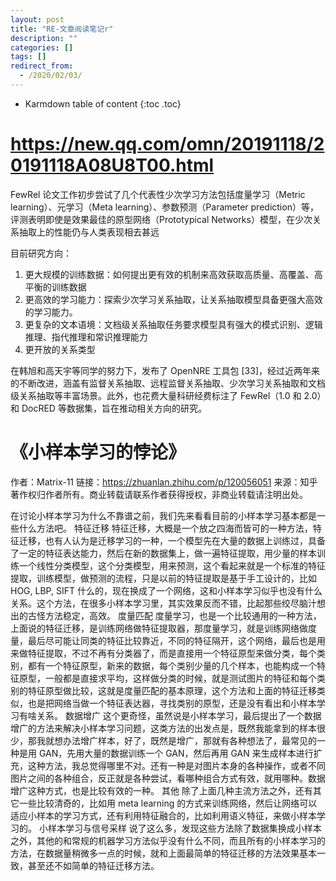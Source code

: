```yaml
---
layout: post
title: "RE-文章阅读笔记r"
description: ""
categories: []
tags: []
redirect_from:
  - /2020/02/03/
---
```


* Karmdown table of content
{:toc .toc}

# https://new.qq.com/omn/20191118/20191118A08U8T00.html

FewRel 论文工作初步尝试了几个代表性少次学习方法包括度量学习（Metric learning）、元学习（Meta learning）、参数预测（Parameter prediction）等，评测表明即使是效果最佳的原型网络（Prototypical Networks）模型，在少次关系抽取上的性能仍与人类表现相去甚远

目前研究方向：

1. 更大规模的训练数据：如何提出更有效的机制来高效获取高质量、高覆盖、高平衡的训练数据
2. 更高效的学习能力：探索少次学习关系抽取，让关系抽取模型具备更强大高效的学习能力。
3. 更复杂的文本语境：文档级关系抽取任务要求模型具有强大的模式识别、逻辑推理、指代推理和常识推理能力
4. 更开放的关系类型

在韩旭和高天宇等同学的努力下，发布了 OpenNRE 工具包 [33]，经过近两年来的不断改进，涵盖有监督关系抽取、远程监督关系抽取、少次学习关系抽取和文档级关系抽取等丰富场景。此外，也花费大量科研经费标注了 FewRel（1.0 和 2.0）和 DocRED 等数据集，旨在推动相关方向的研究。


# 《小样本学习的悖论》

作者：Matrix-11
链接：https://zhuanlan.zhihu.com/p/120056051
来源：知乎
著作权归作者所有。商业转载请联系作者获得授权，非商业转载请注明出处。

在讨论小样本学习为什么不靠谱之前，我们先来看看目前的小样本学习基本都是一些什么方法吧。
特征迁移
特征迁移，大概是一个放之四海而皆可的一种方法，特征迁移，也有人认为是迁移学习的一种，一个模型先在大量的数据上训练过，具备了一定的特征表达能力，然后在新的数据集上，做一遍特征提取，用少量的样本训练一个线性分类模型，这个分类模型，用来预测，这个看起来就是一个标准的特征提取，训练模型，做预测的流程，只是以前的特征提取是基于手工设计的，比如 HOG, LBP, SIFT 什么的，现在换成了一个网络，这和小样本学习似乎也没有什么关系。这个方法，在很多小样本学习里，其实效果反而不错，比起那些绞尽脑汁想出的古怪方法稳定，高效。
度量匹配
度量学习，也是一个比较通用的一种方法，上面说的特征迁移，是训练网络做特征提取器，那度量学习，就是训练网络做度量，最后尽可能让同类的特征比较靠近，不同的特征隔开，这个网络，最后也是用来做特征提取，不过不再有分类器了，而是直接用一个特征原型来做分类，每个类别，都有一个特征原型，新来的数据，每个类别少量的几个样本，也能构成一个特征原型，一般都是直接求平均，这样做分类的时候，就是测试图片的特征和每个类别的特征原型做比较，这就是度量匹配的基本原理，这个方法和上面的特征迁移类似，也是把网络当做一个特征表达器，寻找类别的原型，还是没有看出和小样本学习有啥关系。
数据增广
这个更奇怪，虽然说是小样本学习，最后提出了一个数据增广的方法来解决小样本学习问题，这类方法的出发点是，既然我能拿到的样本很少，那我就想办法增广样本，好了，既然是增广，那就有各种想法了，最常见的一种是用 GAN，先用大量的数据训练一个 GAN，然后再用 GAN 来生成样本进行扩充，这种方法，我总觉得哪里不对。还有一种是对图片本身的各种操作，或者不同图片之间的各种组合，反正就是各种尝试，看哪种组合方式有效，就用哪种。数据增广这种方式，也是比较有效的一种。
其他
除了上面几种主流方法之外，还有其它一些比较清奇的，比如用 meta learning 的方式来训练网络，然后让网络可以适应小样本的学习方式，还有利用特征融合的，比如利用语义特征，来做小样本学习的。
小样本学习与信号采样
说了这么多，发现这些方法除了数据集换成小样本之外，其他的和常规的机器学习方法似乎没有什么不同，而且所有的小样本学习的方法，在数据量稍微多一点的时候，就和上面最简单的特征迁移的方法效果基本一致，甚至还不如简单的特征迁移方法。